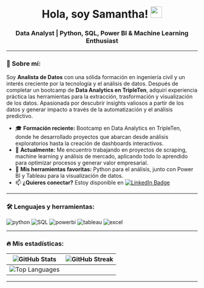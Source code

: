 <h1 align="center">Hola, soy Samantha! <img decoding="async" src="https://media.giphy.com/media/hvRJCLFzcasrR4ia7z/giphy.gif" width="30px"/></h1>
<h3 align="center">Data Analyst | Python, SQL, Power BI & Machine Learning Enthusiast</h3>

---

<div id="header" align="left">

### 🌸 Sobre mí:

Soy **Analista de Datos** con una sólida formación en ingeniería civil y un interés creciente por la tecnología y el análisis de datos. Después de completar un bootcamp de **Data Analytics en TripleTen**, adquirí experiencia práctica las herramientas para la extracción, trasformación y visualización de los datos. Apasionada por descubrir insights valiosos a partir de los datos y generar impacto a través de la automatización y el análisis predictivo.

- 🎓 **Formación reciente:** Bootcamp en Data Analytics en TripleTen, donde he desarrollado proyectos que abarcan desde análisis exploratorios hasta la creación de dashboards interactivos.
- 🔭 **Actualmente:** Me encuentro trabajando en proyectos de scraping, machine learning y análisis de mercado, aplicando todo lo aprendido para optimizar procesos y generar valor empresarial.
- 🌱 **Mis herramientas favoritas:** Python para el análisis, junto con Power BI y Tableau para la visualización de datos.
- 📫 **¿Quieres conectar?** Estoy disponible en [![LinkedIn Badge](https://img.shields.io/badge/-Samantha-blue?style=flat&logo=Linkedin&logoColor=white)](https://www.linkedin.com/in/samantha-estudillo)

---

### 🛠️ Lenguajes y herramientas:

<div id="header" align="left">
  <img src="https://img.shields.io/badge/Python-3776AB?style=for-the-badge&logo=python&logoColor=white" alt="python"/>
  <img src="https://img.shields.io/badge/SQL-005C84?style=for-the-badge&logo=postgresql&logoColor=white" alt="SQL"/>
  <img src="https://img.shields.io/badge/Power_BI-F2C811?style=for-the-badge&logo=powerbi&logoColor=black" alt="powerbi"/>
  <img src="https://img.shields.io/badge/Tableau-E97627?style=for-the-badge&logo=tableau&logoColor=white" alt="tableau"/>
  <img src="https://img.shields.io/badge/Microsoft_Excel-217346?style=for-the-badge&logo=microsoft-excel&logoColor=white" alt="excel"/>
</div>

---

### 🔥 Mis estadísticas:

| ![GitHub Stats](https://github-readme-stats.vercel.app/api?username=SammEst48&show_icons=true&theme=dracula) | ![GitHub Streak](http://github-readme-streak-stats.herokuapp.com?user=SammEst48&theme=dracula)  |
| --- | --- |
| ![Top Languages](https://github-readme-stats.vercel.app/api/top-langs/?username=SammEst48&layout=compact&theme=dracula) | 

---
